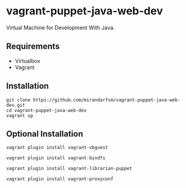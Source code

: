# vagrant-puppet-java-web-dev

Virtual Machine for Development With Java.

## Requirements

* Virtualbox
* Vagrant

## Installation

```
git clone https://github.com/mirandarfsm/vagrant-puppet-java-web-dev.git
cd vagrant-puppet-java-web-dev
vagrant up
```

## Optional Installation

```
vagrant plugin install vagrant-vbguest
```

```
vagrant plugin install vagrant-bindfs
```

```
vagrant plugin install vagrant-librarian-puppet
```


```
vagrant plugin install vagrant-proxyconf
```


